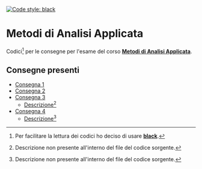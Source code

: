 [![Code style: black](https://img.shields.io/badge/code%20style-black-000000.svg)](https://github.com/psf/black)

# Metodi di Analisi Applicata

Codici[^1] per le consegne per l'esame del corso [**Metodi di Analisi Applicata**](https://elearning.unimib.it/course/info.php?id=44785).

[^1]: Per facilitare la lettura dei codici ho deciso di usare [**black**](https://github.com/psf/black).

## Consegne presenti

- [Consegna 1](./858798_1.py)
- [Consegna 2](./858798_2.py)
- [Consegna 3](./858798_3/858798_3.py)
	- [Descrizione](./858798_3/README.md)[^2]
- [Consegna 4](./858798_4/858798_4.py)
	- [Descrizione](./858798_4/README.md)[^2]

[^2]: Descrizione non presente all'interno del file del codice sorgente.
